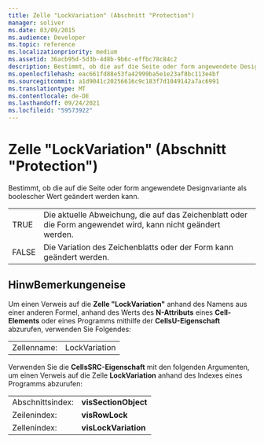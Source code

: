 ```yaml
---
title: Zelle "LockVariation" (Abschnitt "Protection")
manager: soliver
ms.date: 03/09/2015
ms.audience: Developer
ms.topic: reference
ms.localizationpriority: medium
ms.assetid: 36acb95d-5d3b-4d8b-9b6c-effbc78c84c2
description: Bestimmt, ob die auf die Seite oder form angewendete Designvariante als boolescher Wert geändert werden kann.
ms.openlocfilehash: eac661fd88e53fa42999ba5e1e23af8bc113e4bf
ms.sourcegitcommit: a1d9041c20256616c9c183f7d1049142a7ac6991
ms.translationtype: MT
ms.contentlocale: de-DE
ms.lasthandoff: 09/24/2021
ms.locfileid: "59573922"
---
```

# <a name="lockvariation-cell-protection-section"></a>Zelle "LockVariation" (Abschnitt "Protection")

Bestimmt, ob die auf die Seite oder form angewendete Designvariante als boolescher Wert geändert werden kann.
  
|||
|:-----|:-----|
|TRUE  <br/> |Die aktuelle Abweichung, die auf das Zeichenblatt oder die Form angewendet wird, kann nicht geändert werden.  <br/> |
|FALSE  <br/> |Die Variation des Zeichenblatts oder der Form kann geändert werden.  <br/> |
   
## <a name="remarks"></a>HinwBemerkungeneise

Um einen Verweis auf die **Zelle "LockVariation"** anhand des Namens aus einer anderen Formel, anhand des Werts des **N-Attributs** eines **Cell-Elements** oder eines Programms mithilfe der **CellsU-Eigenschaft** abzurufen, verwenden Sie Folgendes: 
  
|||
|:-----|:-----|
| Zellenname:  <br/> | LockVariation  <br/> |
   
Verwenden Sie die **CellsSRC-Eigenschaft** mit den folgenden Argumenten, um einen Verweis auf die Zelle **LockVariation** anhand des Indexes eines Programms abzurufen: 
  
|||
|:-----|:-----|
| Abschnittsindex:  <br/> |**visSectionObject** <br/> |
| Zeilenindex:  <br/> |**visRowLock** <br/> |
| Zellenindex:  <br/> |**visLockVariation** <br/> |
   

